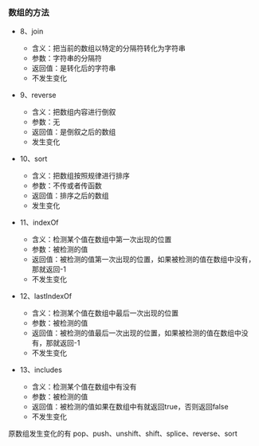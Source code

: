 ### 数组的方法

- 8、join
    + 含义：把当前的数组以特定的分隔符转化为字符串
    + 参数：字符串的分隔符
    + 返回值：是转化后的字符串
    + 不发生变化

- 9、reverse
    + 含义：把数组内容进行倒叙
    + 参数：无
    + 返回值：是倒叙之后的数组
    + 发生变化

- 10、sort
    + 含义：把数组按照规律进行排序
    + 参数：不传或者传函数
    + 返回值：排序之后的数组
    + 发生变化

- 11、indexOf
    + 含义：检测某个值在数组中第一次出现的位置
    + 参数：被检测的值
    + 返回值：被检测的值第一次出现的位置，如果被检测的值在数组中没有，那就返回-1
    + 不发生变化

- 12、lastIndexOf
    + 含义：检测某个值在数组中最后一次出现的位置
    + 参数：被检测的值
    + 返回值：被检测的值最后一次出现的位置，如果被检测的值在数组中没有，那就返回-1
    + 不发生变化

- 13、includes
    + 含义：检测某个值在数组中有没有
    + 参数：被检测的值
    + 返回值：被检测的值如果在数组中有就返回true，否则返回false
    + 不发生变化




原数组发生变化的有 pop、push、unshift、shift、splice、reverse、sort
